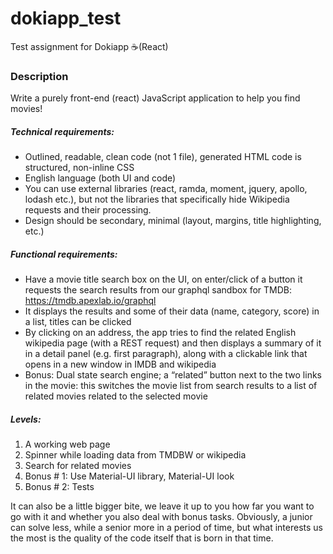 # dokiapp_test
Test assignment for Dokiapp ☕(React)

### Description

Write a purely front-end (react) JavaScript application to help you find movies!

##### Technical requirements:

- Outlined, readable, clean code (not 1 file), generated HTML code is structured, non-inline CSS
- English language (both UI and code)
- You can use external libraries (react, ramda, moment, jquery, apollo, lodash etc.), but not the libraries that specifically hide Wikipedia requests and their processing.
- Design should be secondary, minimal (layout, margins, title highlighting, etc.)

##### Functional requirements:

- Have a movie title search box on the UI, on enter/click of a button it requests the search results from our graphql sandbox for TMDB:  https://tmdb.apexlab.io/graphql
- It displays the results and some of their data (name, category, score) in a list, titles can be clicked
- By clicking on an address, the app tries to find the related English wikipedia page (with a REST request) and then displays a summary of it in a detail panel (e.g. first paragraph), along with a clickable link that opens in a new window in IMDB and wikipedia
- Bonus: Dual state search engine; a “related” button next to the two links in the movie: this switches the movie list from search results to a list of related movies related to the selected movie

##### Levels:

1. A working web page
2. Spinner while loading data from TMDBW or wikipedia
3. Search for related movies
4. Bonus # 1: Use Material-UI library, Material-UI look
5. Bonus # 2: Tests

It can also be a little bigger bite, we leave it up to you how far you want to go with it and whether you also deal with bonus tasks. Obviously, a junior can solve less, while a senior more in a period of time, but what interests us the most is the quality of the code itself that is born in that time.
